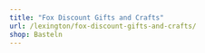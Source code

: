 ```yaml
---
title: "Fox Discount Gifts and Crafts"
url: /lexington/fox-discount-gifts-and-crafts/
shop: Basteln
---
```

